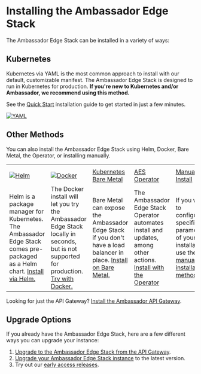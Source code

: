 # Installing the Ambassador Edge Stack

The Ambassador Edge Stack can be installed in a variety of ways:

## Kubernetes

Kubernetes via YAML is the most common approach to install with our default, customizable manifest. The Ambassador Edge Stack is designed to run in Kubernetes for production. **If you're new to Kubernetes and/or Ambassador, we recommend using this method.**

See the [Quick Start](../../tutorials/getting-started) installation guide to
get started in just a few minutes.

[![YAML](../../doc-images/kubernetes.png)](../../tutorials/getting-started)

## Other Methods

You can also install the Ambassador Edge Stack using Helm, Docker, Bare Metal,
the Operator, or installing manually.

|                                                                                                                                                     |                                                                                                                                                                   |                                                                                                                                                   |                                                                                                                                             |                                                                                                                                      |
|-----------------------------------------------------------------------------------------------------------------------------------------------------|-------------------------------------------------------------------------------------------------------------------------------------------------------------------|---------------------------------------------------------------------------------------------------------------------------------------------------|---------------------------------------------------------------------------------------------------------------------------------------------|--------------------------------------------------------------------------------------------------------------------------------------|
|                                                                                                                                                     |                                                                                                                                                                   |                                                                                                                                                   |                                                                                                                                             |                                                                                                                                      |
| [![Helm](../../doc-images/helm.png)](../../user-guide/helm)                                                                                         | [![Docker](../../doc-images/docker.png)](../../about/quickstart)                                                                                                  | [Kubernetes Bare Metal](../../user-guide/bare-metal)                                                                                               | [AES Operator](/user-guide/aes-operator)                                                                                                    | [Manual Install](/user-guide/manual-install)                                                                                          |
| Helm is a package manager for Kubernetes. The Ambassador Edge Stack comes pre-packaged as a Helm chart. [Install via Helm.](../../user-guide/helm) | The Docker install will let you try the Ambassador Edge Stack locally in seconds, but is not supported for production. [Try with Docker.](../../about/quickstart) | Bare Metal can expose the Ambassador Edge Stack if you don't have a load balancer in place. [Install on Bare Metal.](../../user-guide/bare-metal) | The Ambassador Edge Stack Operator automates install and updates, among other actions. [Install with the Operator](/user-guide/aes-operator) | If you want to configure specific parameters of your installation, use the [manual installation method](/user-guide/manual-install). |

Looking for just the API Gateway? [Install the Ambassador API Gateway](../../user-guide/install-ambassador-oss).

## Upgrade Options

If you already have the Ambassador Edge Stack, here are a few different ways you can upgrade your instance:

1. [Upgrade to the Ambassador Edge Stack from the API Gateway](../../user-guide/upgrade-to-edge-stack).
2. [Upgrade your Ambassador Edge Stack instance](../../reference/upgrading) to the latest version.
3. Try out our [early access releases](../../user-guide/early-access).
